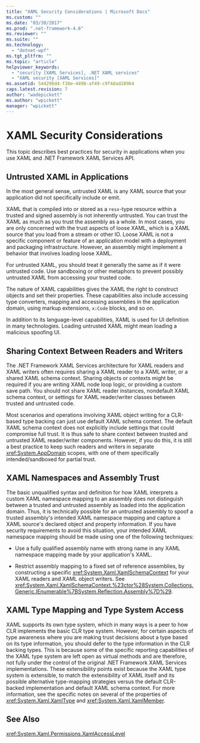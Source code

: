 ```yaml
---
title: "XAML Security Considerations | Microsoft Docs"
ms.custom: ""
ms.date: "03/30/2017"
ms.prod: ".net-framework-4.6"
ms.reviewer: ""
ms.suite: ""
ms.technology: 
  - "dotnet-wpf"
ms.tgt_pltfrm: ""
ms.topic: "article"
helpviewer_keywords: 
  - "security [XAML Services], .NET XAML services"
  - "XAML security [XAML Services]"
ms.assetid: 544296d4-f38e-4498-af49-c9f4dad28964
caps.latest.revision: 7
author: "wadepickett"
ms.author: "wpickett"
manager: "wpickett"
---
```

# XAML Security Considerations
This topic describes best practices for security in applications when you use XAML and .NET Framework XAML Services API.  
  
## Untrusted XAML in Applications  
 In the most general sense, untrusted XAML is any XAML source that your application did not specifically include or emit.  
  
 XAML that is compiled into or stored as a `resx`-type resource within a trusted and signed assembly is not inherently untrusted. You can trust the XAML as much as you trust the assembly as a whole. In most cases, you are only concerned with the trust aspects of loose XAML, which is a XAML source that you load from a stream or other IO. Loose XAML is not a specific component or feature of an application model with a deployment and packaging infrastructure. However, an assembly might implement a behavior that involves loading loose XAML.  
  
 For untrusted XAML, you should treat it generally the same as if it were untrusted code. Use sandboxing or other metaphors to prevent possibly untrusted XAML from accessing your trusted code.  
  
 The nature of XAML capabilities gives the XAML the right to construct objects and set their properties. These capabilities also include accessing type converters, mapping and accessing assemblies in the application domain, using markup extensions, `x:Code` blocks, and so on.  
  
 In addition to its language-level capabilities, XAML is used for UI definition in many technologies. Loading untrusted XAML might mean loading a malicious spoofing UI.  
  
## Sharing Context Between Readers and Writers  
 The .NET Framework XAML Services architecture for XAML readers and XAML writers often requires sharing a XAML reader to a XAML writer, or a shared XAML schema context. Sharing objects or contexts might be required if you are writing XAML node loop logic, or providing a custom save path. You should not share XAML reader instances, nondefault XAML schema context, or settings for XAML reader/writer classes between trusted and untrusted code.  
  
 Most scenarios and operations involving XAML object writing for a CLR-based type backing can just use default XAML schema context. The default XAML schema context does not explicitly include settings that could compromise full trust. It is thus safe to share context between trusted and untrusted XAML reader/writer components. However, if you do this, it is still a best practice to keep such readers and writers in separate <xref:System.AppDomain> scopes, with one of them specifically intended/sandboxed for partial trust.  
  
## XAML Namespaces and Assembly Trust  
 The basic unqualified syntax and definition for how XAML interprets a custom XAML namespace mapping to an assembly does not distinguish between a trusted and untrusted assembly as loaded into the application domain. Thus, it is technically possible for an untrusted assembly to spoof a trusted assembly's intended XAML namespace mapping and capture a XAML source's declared object and property information. If you have security requirements to avoid this situation, your intended XAML namespace mapping should be made using one of the following techniques:  
  
-   Use a fully qualified assembly name with strong name in any XAML namespace mapping made by your application's XAML.  
  
-   Restrict assembly mapping to a fixed set of reference assemblies, by constructing a specific <xref:System.Xaml.XamlSchemaContext> for your XAML readers and XAML object writers. See <xref:System.Xaml.XamlSchemaContext.%23ctor%28System.Collections.Generic.IEnumerable%7BSystem.Reflection.Assembly%7D%29>.  
  
## XAML Type Mapping and Type System Access  
 XAML supports its own type system, which in many ways is a peer to how CLR implements the basic CLR type system. However, for certain aspects of type awareness where you are making trust decisions about a type based on its type information, you should defer to the type information in the CLR backing types. This is because some of the specific reporting capabilities of the XAML type system are left open as virtual methods and are therefore, not fully under the control of the original .NET Framework XAML Services implementations. These extensibility points exist because the XAML type system is extensible, to match the extensibility of XAML itself and its possible alternative type-mapping strategies versus the default CLR-backed implementation and default XAML schema context. For more information, see the specific notes on several of the properties of <xref:System.Xaml.XamlType> and <xref:System.Xaml.XamlMember>.  
  
## See Also  
 <xref:System.Xaml.Permissions.XamlAccessLevel>